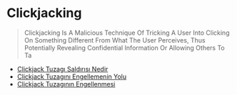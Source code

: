 # Clickjacking

> Clickjacking Is A Malicious Technique Of Tricking A User Into Clicking On Something
> Different From What The User Perceives, Thus Potentially Revealing Confidential
> Information Or Allowing Others To Ta

- [Clickjack Tuzagı Saldırısı Nedir](clickjack-tuzagsaldrs-nedir.md)
- [Clickjack Tuzagını Engellemenin Yolu](clickjack-tuzagn-engellemenin-yolu.md)
- [Clickjack Tuzagının Engellenmesi](clickjack-tuzagnn-engellenmesi.md)
